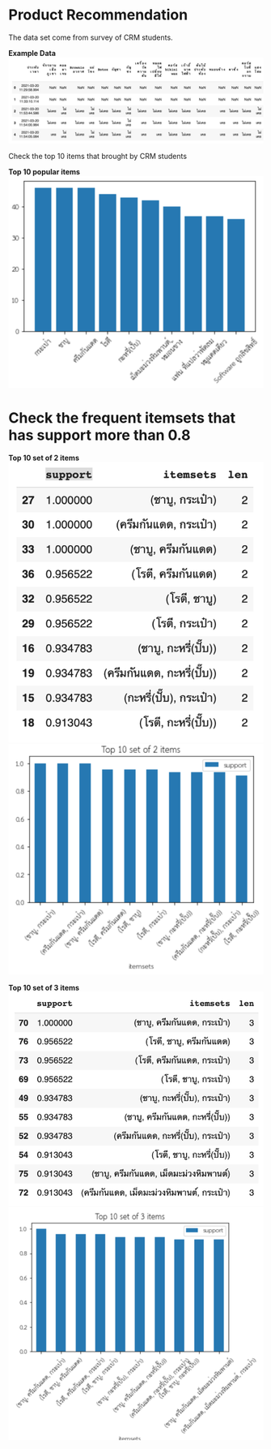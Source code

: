 # Product Recommendation
The data set come from survey of CRM students.

**Example Data**
![data](./data.png)

Check the top 10 items that brought by CRM students

**Top 10 popular items**
![top10](./Top10.png)

# Check the frequent itemsets that has support more than 0.8

**Top 10 set of 2 items**
![table2](./table2.png)
![chart2](./chart2.png)

**Top 10 set of 3 items**
![table3](./table3.png)
![chart3](./chart3.png)